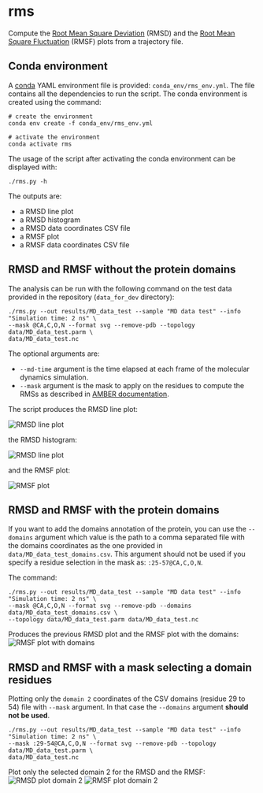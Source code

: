 # rms

Compute the [Root Mean Square Deviation](https://amberhub.chpc.utah.edu/amber-hub/start-here-rmsd-analysis-in-cpptraj/) (RMSD) and the [Root Mean Square Fluctuation](https://amberhub.chpc.utah.edu/atomicfluct-rmsf/) (RMSF) plots from a trajectory file.

## Conda environment

A [conda](https://docs.conda.io/projects/conda/en/latest/index.html) YAML environment file is provided: `conda_env/rms_env.yml`. The file contains all the dependencies to run the script.
The conda environment is created using the command:
```shell script
# create the environment
conda env create -f conda_env/rms_env.yml

# activate the environment
conda activate rms
```

The usage of the script after activating the conda environment can be displayed with:

```shell script
./rms.py -h
```

The outputs are:
- a RMSD line plot
- a RMSD histogram
- a RMSD data coordinates CSV file
- a RMSF plot
- a RMSF data coordinates CSV file

## RMSD and RMSF without the protein domains

The analysis can be run with the following command on the test data provided in the repository (`data_for_dev` directory):
```shell script
./rms.py --out results/MD_data_test --sample "MD data test" --info "Simulation time: 2 ns" \
--mask @CA,C,O,N --format svg --remove-pdb --topology data/MD_data_test.parm \
data/MD_data_test.nc
```

The optional arguments are:
- `--md-time` argument is the time elapsed at each frame of the molecular dynamics simulation.
- `--mask` argument is the mask to apply on the residues to compute the RMSs as described in [AMBER documentation](https://amber-md.github.io/pytraj/latest/atom_mask_selection.html#examples-atom-mask-selection-for-trajectory).

The script produces the RMSD line plot:

![RMSD line plot](doc/_static/RMSD.svg)

the RMSD histogram:

![RMSD line plot](doc/_static/RMSD_histogram.svg)

and the RMSF plot:

![RMSF plot](doc/_static/RMSF_without_domains.svg)

## RMSD and RMSF with the protein domains

If you want to add the domains annotation of the protein, you can use the `--domains` argument which value is the path 
to a comma separated file with the domains coordinates as the one provided in `data/MD_data_test_domains.csv`. This
argument should not be used if you specify a residue selection in the mask as: `:25-57@CA,C,O,N`.

The command:
```shell script
./rms.py --out results/MD_data_test --sample "MD data test" --info "Simulation time: 2 ns" \
--mask @CA,C,O,N --format svg --remove-pdb --domains data/MD_data_test_domains.csv \
--topology data/MD_data_test.parm data/MD_data_test.nc
```

Produces the previous RMSD plot and the RMSF plot with the domains:
![RMSF plot with domains](doc/_static/RMSF_with_domains.svg)

## RMSD and RMSF with a mask selecting a domain residues

Plotting only the `domain 2` coordinates of the CSV domains (residue 29 to 54) file with `--mask` argument. In that case 
the `--domains` argument **should not be used**.
```shell script
./rms.py --out results/MD_data_test --sample "MD data test" --info "Simulation time: 2 ns" \
--mask :29-54@CA,C,O,N --format svg --remove-pdb --topology data/MD_data_test.parm \
data/MD_data_test.nc
```

Plot only the selected domain 2 for the RMSD and the RMSF:
![RMSD plot domain 2](doc/_static/RMSD_domain2.svg)
![RMSF plot domain 2](doc/_static/RMSF_domain2.svg)
